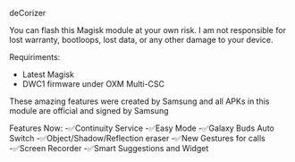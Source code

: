deCorizer

You can flash this Magisk module at your own risk. I am not responsible for lost warranty, bootloops, lost data, or any other damage to your device.

Requiriments:
- Latest Magisk
- DWC1 firmware under OXM Multi-CSC

These amazing features were created by Samsung and all APKs in this module are official and signed by Samsung

Features Now:
-✅️Continuity Service
-✅️Easy Mode
-✅️Galaxy Buds Auto Switch
-✅️Object/Shadow/Reflection eraser
-✅️New Gestures for calls
-✅️Screen Recorder
-✅️Smart Suggestions and Widget
